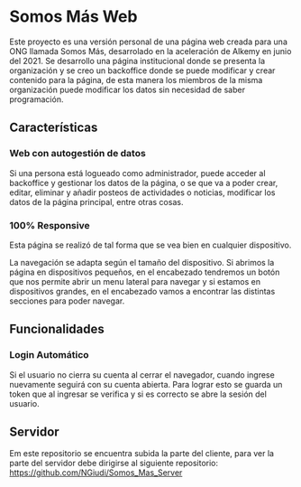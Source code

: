 # Somos Más Web

Este proyecto es una versión personal de una página web creada para una ONG llamada Somos Más, desarrolado en la aceleración de Alkemy en junio del 2021.
Se desarrollo una página institucional donde se presenta la organización y se creo un backoffice donde se puede modificar y crear contenido para la página, de esta manera los miembros de la misma organización puede modificar los datos sin necesidad de saber programación.

## Características

### Web con autogestión de datos

Si una persona está logueado como administrador, puede acceder al backoffice y gestionar los datos de la página, o se que va a poder crear, editar, eliminar y añadir posteos de actividades o noticias, modificar los datos de la página principal, entre otras cosas. 

### 100% Responsive

Esta página se realizó de tal forma que se vea bien en cualquier dispositivo. 

La navegación se adapta según el tamaño del dispositivo. Si abrimos la página en dispositivos pequeños, en el encabezado tendremos un botón que  nos permite abrir un menu lateral para navegar y si estamos en dispositivos grandes, en el encabezado vamos a encontrar las distintas secciones para poder navegar. 

## Funcionalidades

### Login Automático

Si el usuario no cierra su cuenta al cerrar el navegador, cuando ingrese nuevamente seguirá con su cuenta abierta. Para lograr esto se guarda un token que al ingresar se verifica y si es correcto se abre la sesión del usuario.

## Servidor

Em este repositorio se encuentra subida la parte del cliente, para ver la parte del servidor debe dirigirse al siguiente repositorio:
https://github.com/NGiudi/Somos_Mas_Server
